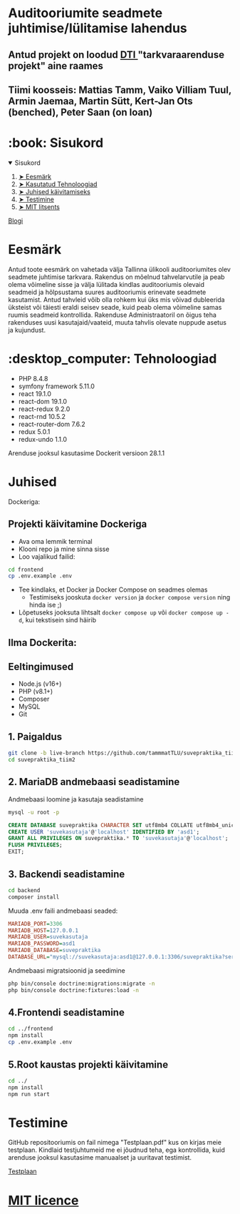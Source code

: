 # Auditooriumite seadmete juhtimise/lülitamise lahendus 
## Antud projekt on loodud <a href="https://www.tlu.ee/dt">DTI </a> "tarkvaraarenduse projekt" aine raames
## Tiimi koosseis: Mattias Tamm, Vaiko Villiam Tuul, Armin Jaemaa, Martin Sütt, Kert-Jan Ots (benched), Peter Saan (on loan)

<h1 id="table-of-contents"> :book: Sisukord</h1>
<details open="open">
  <summary>Sisukord</summary>
  <ol>
    <li><a href="#project-summary"> ➤ Eesmärk </a></li>
    <li><a href="#project-tech"> ➤ Kasutatud Tehnoloogiad</a></li>
    <li><a href="#instructions"> ➤ Juhised käivitamiseks</a></li>
    <li><a href="#application-tests"> ➤ Testimine</a></li>
    <li><a href="#licence"> ➤ MIT litsents</a></li>
  </ol>
</details>

<a href="https://github.com/tammmatTLU/suvepraktika_tiim2/wiki">Blogi<a>

<h1 id="project-summary"> Eesmärk </h1>
<p>Antud toote eesmärk on vahetada välja Tallinna ülikooli auditooriumites olev seadmete juhtimise tarkvara. Rakendus on mõelnud tahvelarvutile ja peab olema võimeline sisse ja välja lülitada kindlas auditooriumis olevaid seadmeid ja hõlpsustama suures auditooriumis erinevate seadmete kasutamist. Antud tahvleid võib olla rohkem kui üks mis võivad dubleerida üksteist või täiesti eraldi seisev seade, kuid peab olema võimeline samas ruumis seadmeid kontrollida. Rakenduse Administraatoril on õigus teha rakenduses uusi kasutajaid/vaateid, muuta tahvlis olevate nuppude asetus ja kujundust.</p>

<h1 id="project-tech"> :desktop_computer: Tehnoloogiad </h1>
<p>
    <ul>
        <li>PHP 8.4.8</li>
        <li>symfony framework 5.11.0</li>
        <li>react 19.1.0</li>
        <li>react-dom 19.1.0</li>
        <li>react-redux 9.2.0</li>
        <li>react-rnd 10.5.2</li>
        <li>react-router-dom 7.6.2</li>
        <li>redux 5.0.1</li>
        <li>redux-undo 1.1.0</li>
    </ul>
</p>
<p>Arenduse jooksul kasutasime Dockerit versioon 28.1.1</p>

<h1 id="instructions">Juhised</h1>
Dockeriga:

## Projekti käivitamine Dockeriga
- Ava oma lemmik terminal
- Klooni repo ja mine sinna sisse
- Loo vajalikud failid:
```bash
cd frontend
cp .env.example .env
```
- Tee kindlaks, et Docker ja Docker Compose on seadmes olemas
    - Testimiseks jooskuta `docker version` ja `docker compose version` ning hinda ise ;)
- Lõpetuseks jooksuta lihtsalt `docker compose up` või `docker compose up -d`, kui tekstisein sind häirib

## Ilma Dockerita:

## Eeltingimused
- Node.js (v16+)
- PHP (v8.1+)
- Composer
- MySQL
- Git

## 1. Paigaldus
```bash
git clone -b live-branch https://github.com/tammmatTLU/suvepraktika_tiim2.git
cd suvepraktika_tiim2
```
## 2. MariaDB andmebaasi seadistamine
Andmebaasi loomine ja kasutaja seadistamine
```bash
mysql -u root -p
```
```sql
CREATE DATABASE suvepraktika CHARACTER SET utf8mb4 COLLATE utf8mb4_unicode_ci;
CREATE USER 'suvekasutaja'@'localhost' IDENTIFIED BY 'asd1';
GRANT ALL PRIVILEGES ON suvepraktika.* TO 'suvekasutaja'@'localhost';
FLUSH PRIVILEGES;
EXIT;
```
## 3. Backendi seadistamine
```bash
cd backend
composer install
```
Muuda .env faili andmebaasi seaded:
```ini
MARIADB_PORT=3306
MARIADB_HOST=127.0.0.1
MARIADB_USER=suvekasutaja
MARIADB_PASSWORD=asd1
MARIADB_DATABASE=suvepraktika
DATABASE_URL="mysql://suvekasutaja:asd1@127.0.0.1:3306/suvepraktika?serverVersion=mariadb-versiooninumber"
```
Andmebaasi migratsioonid ja seedimine
```bash
php bin/console doctrine:migrations:migrate -n
php bin/console doctrine:fixtures:load -n
```
## 4.Frontendi seadistamine
```bash
cd ../frontend
npm install
cp .env.example .env
```
## 5.Root kaustas projekti käivitamine
```bash
cd ../
npm install
npm run start
```

<h1 id="application-tests">Testimine</h1>
<p>GitHub repositooriumis on fail nimega "Testplaan.pdf" kus on kirjas meie testplaan. Kindlaid testjuhtumeid me ei jõudnud teha, ega kontrollida, kuid arenduse jooksul kasutasime manuaalset ja uuritavat testimist.</p>
<p><a href="https://github.com/tammmatTLU/suvepraktika_tiim2/blob/scripts/Testiplaan.pdf">Testplaan</a></p>

<h1 id="licence"><a href="">MIT licence</a></h1>
